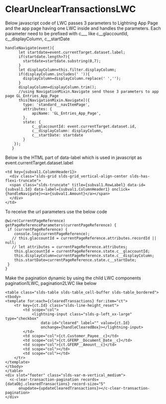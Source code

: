 # ClearUnclearTransactionsLWC

Below javascript code of LWC passes 3 parameters to Lightning App Page and the app page having one LWC inside and handles the parameters. Each parameter need to be prefixed with c___ like c__glaccountId, c__displayColumn, c__startDate

```
handleNavigate(event){      
      let startdate=event.currentTarget.dataset.label;
      if(startdate.length>7){
        startdate=startdate.substring(0,7);
      }
      let displayColumn=this.filter.displayColumn;
      if(displayColumn.includes(' ')){
        displayColumn=displayColumn.replace(' ','');
      }
      displayColumn=displayColumn.trim(); 
      //using NavigationMixin.Navigate send those 3 parameters to app page GL_Entries_App_Page
      this[NavigationMixin.Navigate]({
        type: 'standard__navItemPage',
        attributes: {
            apiName: 'GL_Entries_App_Page',
        },
        state: {
            c__glaccountId: event.currentTarget.dataset.id,
            c__displayColumn: displayColumn,
            c__startDate: startdate
        }
    });
   }
```
Below is the HTML part of data-label which is used in javascript as event.currentTarget.dataset.label

```
<td key={subval1.ColumnHeader1}>
  <div class="slds-grid slds-grid_vertical-align-center slds-has-flexi-truncate">
  <span class="slds-truncate" title={subval1.RowLabel} data-id={subval1.Id} data-label={subval1.ColumnHeader1} onclick={handleNavigate}><a>{subval1.Amount}</a></span>
  </div>
</td>
```
To receive the url parameters use the below code

```
@wire(CurrentPageReference)
getPageReferenceParameters(currentPageReference) {
 if (currentPageReference) {
    console.log(currentPageReference);
   // this.glaccountId = currentPageReference.attributes.recordId || null;
   // let attributes = currentPageReference.attributes;
    this.glaccountId = currentPageReference.state.c__glaccountId;  
    this.displayColumn=currentPageReference.state.c__displayColumn;   
    this.startDate=currentPageReference.state.c__startDate;   
 }
}
```

Make the pagination dynamic by using the child LWC components pagination1LWC, pagination2LWC like below

```
<table class="slds-table slds-table_cell-buffer slds-table_bordered">
<tbody>
<template for:each={clearedTransactions} for:item="ct">
    <tr key={ct.Id} class="slds-line-height_reset">
        <td scope="col">
            <lightning-input class="slds-p-left_xx-large" type="checkbox"
                data-id="cleared" label="" value={ct.Id}
                onchange={handleClearedBox}></lightning-input>
        </td>
        <td scope="col">{ct.Customer_Payee__c}</td>
        <td scope="col">{ct.GFERP__Document_Date__c}</td>
        <td scope="col">{ct.GFERP__Amount__c}</td>
        <td scope="col"></td>
        <td scope="col"></td>
    </tr>
</template>
</tbody>
</table>
<div slot="footer" class="slds-var-m-vertical_medium">
  <c-clear-transaction-pagination records={dataObj.clearedTransactions} record-size="5"
      onupdate={updateClearedTransactions}></c-clear-transaction-pagination>
</div>
```


